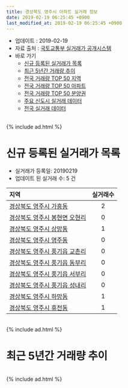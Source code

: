 ```yaml
---
title: 경상북도 영주시 아파트 실거래 정보
date: 2019-02-19 06:25:45 +0900
last_modified_at: 2019-02-19 06:25:45 +0900
---
```


* 업데이트 : 2019-02-19
* 자료 출처 : [국토교통부 실거래가 공개시스템](http://rt.molit.go.kr)
* 바로 가기
    * [신규 등록된 실거래가 목록](#신규-등록된-실거래가-목록)
    * [최근 5년간 거래량 추이](#최근-5년간-거래량-추이)
    * [전국 거래량 TOP 50 지역](https://inasie.github.io/apt-trade-info/최근-3개월-전국에서-가장-거래가-많이-발생한-지역)
    * [전국 거래량 TOP 50 아파트](https://inasie.github.io/apt-trade-info/최근-3개월-전국에서-가장-거래가-많이-발생한-아파트)
    * [전국 거래량 TOP 50 분양권](https://inasie.github.io/apt-trade-info/최근-3개월-전국에서-가장-거래가-많이-발생한-분양권)
    * [주요 신도시 실거래 데이터](https://inasie.github.io/apt-trade-info/주요-신도시)
    * [전국 실거래 데이터](https://inasie.github.io/apt-trade-info/전국)

<br>
{% include ad.html %}
<br>

# 신규 등록된 실거래가 목록
* 실거래가 등록일: 20190219
* 업데이트 된 실거래 수: 5 건


|지역|실거래수|
|:---|:---:|
|[경상북도 영주시 가흥동](https://inasie.github.io/apt-trade-info/경상북도-영주시-가흥동)|2|
|[경상북도 영주시 봉현면 오현리](https://inasie.github.io/apt-trade-info/경상북도-영주시-봉현면-오현리)|0|
|[경상북도 영주시 상망동](https://inasie.github.io/apt-trade-info/경상북도-영주시-상망동)|1|
|[경상북도 영주시 영주동](https://inasie.github.io/apt-trade-info/경상북도-영주시-영주동)|0|
|[경상북도 영주시 풍기읍 교촌리](https://inasie.github.io/apt-trade-info/경상북도-영주시-풍기읍-교촌리)|0|
|[경상북도 영주시 풍기읍 동부리](https://inasie.github.io/apt-trade-info/경상북도-영주시-풍기읍-동부리)|0|
|[경상북도 영주시 풍기읍 서부리](https://inasie.github.io/apt-trade-info/경상북도-영주시-풍기읍-서부리)|0|
|[경상북도 영주시 풍기읍 성내리](https://inasie.github.io/apt-trade-info/경상북도-영주시-풍기읍-성내리)|0|
|[경상북도 영주시 하망동](https://inasie.github.io/apt-trade-info/경상북도-영주시-하망동)|1|
|[경상북도 영주시 휴천동](https://inasie.github.io/apt-trade-info/경상북도-영주시-휴천동)|1|


<br>
{% include ad.html %}
<br>

# 최근 5년간 거래량 추이


<div style="width:100%;">
    <canvas id="deal_progress" height="200"></canvas>
</div>

<script>
new Chart(document.getElementById("deal_progress"), {
    type: 'line',
    data: {
        labels: ['201402','201403','201404','201405','201406','201407','201408','201409','201410','201411','201412','201501','201502','201503','201504','201505','201506','201507','201508','201509','201510','201511','201512','201601','201602','201603','201604','201605','201606','201607','201608','201609','201610','201611','201612','201701','201702','201703','201704','201705','201706','201707','201708','201709','201710','201711','201712','201801','201802','201803','201804','201805','201806','201807','201808','201809','201810','201811','201812','201901','201902'],
        datasets: [{
            label: '매매',
            pointRadius: 1,
            data: [63, 80, 54, 64, 41, 55, 51, 49, 66, 52, 53, 67, 55, 89, 81, 58, 53, 50, 40, 50, 62, 63, 62, 56, 52, 57, 56, 47, 93, 122, 88, 81, 85, 70, 71, 58, 65, 83, 57, 65, 57, 58, 61, 61, 78, 45, 52, 62, 56, 68, 63, 59, 59, 47, 55, 55, 75, 51, 51, 46, 8],
            borderColor: "rgba(255, 201, 14, 1)",
            backgroundColor: "rgba(255, 201, 14, 0.5)",
            fill: false,
            lineTension: 0
        },{
            label: '전월세',
            pointRadius: 1,
            data: [18, 17, 20, 13, 26, 14, 11, 9, 16, 15, 10, 10, 9, 7, 20, 12, 18, 12, 10, 5, 11, 6, 14, 69, 48, 36, 25, 40, 30, 32, 31, 36, 37, 30, 26, 35, 38, 28, 22, 22, 22, 18, 15, 103, 98, 70, 33, 43, 21, 21, 23, 20, 10, 21, 17, 72, 74, 52, 29, 16, 7],
            borderColor: "rgba(0, 141, 185, 1)",
            backgroundColor: "rgba(0, 141, 185, 0.5)",
            fill: false,
            lineTension: 0
        }
        ]
    },
    options: {
        responsive: true,
        title: {
            display: false
        },
        tooltips: {
            mode: 'index',
            intersect: false
        },
        hover: {
            mode: 'nearest',
            intersect: true
        },
        scales: {
            xAxes: [{
                display: true,
                scaleLabel: {
                    display: true,
                    labelString: '년/월'
                }
            }],
            yAxes: [{
                display: true,
                ticks: {
                    suggestedMin: 0,
                },
                scaleLabel: {
                    display: true,
                    labelString: '실거래 수'
                }
            }]
        }
    }
});

</script>


<br>
{% include ad.html %}
<br>

